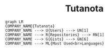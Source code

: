<h1 align="center">Tutanota</h1>

```mermaid
graph LR
COMPANY_NAME{Tutanota}
COMPANY_NAME ---> U{Users} ---> UN[1]
COMPANY_NAME ---> R{Repositories} ---> RN[1]
COMPANY_NAME ---> G{Gists} ---> GN[6]
COMPANY_NAME ---> ML{Most Used<br>Languages}
```
